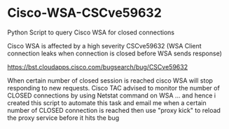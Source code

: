 # Cisco-WSA-CSCve59632
Python Script to query Cisco WSA for closed connections 


Cisco WSA is affected by a high severity CSCve59632 (WSA Client connection leaks when connection is closed before WSA sends response)

https://bst.cloudapps.cisco.com/bugsearch/bug/CSCve59632

When certain number of closed session is reached cisco WSA will stop responding to new requests. Cisco TAC advised to monitor the number of CLOSED connections by using Netstat command on WSA ... and hence i created this script to automate this task and email me when a certain number of CLOSED connection is reached then use "proxy kick" to reload the proxy service before it hits the bug

